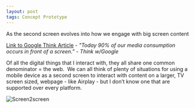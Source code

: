 ```yaml
---
layout: post
tags: Concept Prototype
---
```


As the second screen evolves into how we engage with big screen content

[Link to Google Think Article](http://www.thinkwithgoogle.com/insights/featured/new-multi-screen-world-insight/) - _"Today 90% of our media consumption occurs in front of a screen.” - Think w/Google_

Of all the digital things that I interact with, they all share one common denominator = the web.  We can all think of plenty of situations for using a mobile device as a second screen to interact with content on a larger, TV screen sized, webpage - like Airplay - but I don’t know one that are supported over every platform.

![Screen2screen](https://michaelmassie.com/assets/img/Screen2screen.png)